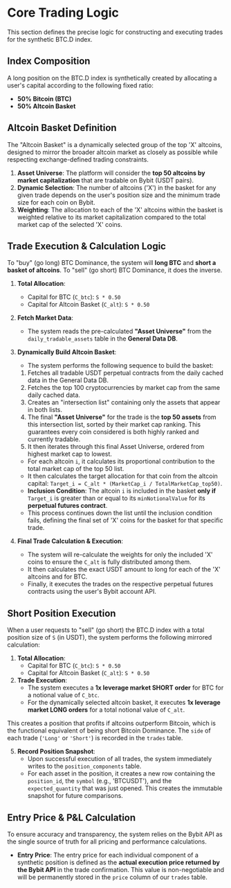 # Core Trading Logic

This section defines the precise logic for constructing and executing trades for the synthetic BTC.D index.

## Index Composition

A long position on the BTC.D index is synthetically created by allocating a user's capital according to the following fixed ratio:
- **50% Bitcoin (BTC)**
- **50% Altcoin Basket**

## Altcoin Basket Definition

The "Altcoin Basket" is a dynamically selected group of the top 'X' altcoins, designed to mirror the broader altcoin market as closely as possible while respecting exchange-defined trading constraints.

1.  **Asset Universe**: The platform will consider the **top 50 altcoins by market capitalization** that are tradable on Bybit (USDT pairs).
2.  **Dynamic Selection**: The number of altcoins ('X') in the basket for any given trade depends on the user's position size and the minimum trade size for each coin on Bybit.
3.  **Weighting**: The allocation to each of the 'X' altcoins within the basket is weighted relative to its market capitalization compared to the total market cap of the selected 'X' coins.

## Trade Execution & Calculation Logic

To "buy" (go long) BTC Dominance, the system will **long BTC** and **short a basket of altcoins**. To "sell" (go short) BTC Dominance, it does the inverse.

1.  **Total Allocation**:
    *   Capital for BTC (`C_btc`): `S * 0.50`
    *   Capital for Altcoin Basket (`C_alt`): `S * 0.50`

2.  **Fetch Market Data**:
    *   The system reads the pre-calculated **"Asset Universe"** from the `daily_tradable_assets` table in the **General Data DB**.

3.  **Dynamically Build Altcoin Basket**:
    *   The system performs the following sequence to build the basket:
    1. Fetches all tradable USDT perpetual contracts from the daily cached data in the General Data DB.
    2. Fetches the top 100 cryptocurrencies by market cap from the same daily cached data.
    3. Creates an "intersection list" containing only the assets that appear in both lists.
    4. The final **"Asset Universe"** for the trade is the **top 50 assets** from this intersection list, sorted by their market cap ranking. This guarantees every coin considered is both highly ranked and currently tradable.
    5. It then iterates through this final Asset Universe, ordered from highest market cap to lowest.
    *   For each altcoin `i`, it calculates its proportional contribution to the total market cap of the top 50 list.
    *   It then calculates the target allocation for that coin from the altcoin capital: `Target_i = C_alt * (MarketCap_i / TotalMarketCap_top50)`.
    *   **Inclusion Condition**: The altcoin `i` is included in the basket **only if** `Target_i` is greater than or equal to its `minNotionalValue` for its **perpetual futures contract**.
    *   This process continues down the list until the inclusion condition fails, defining the final set of 'X' coins for the basket for that specific trade.

4.  **Final Trade Calculation & Execution**:
    *   The system will re-calculate the weights for only the included 'X' coins to ensure the `C_alt` is fully distributed among them.
    *   It then calculates the exact USDT amount to long for each of the 'X' altcoins and for BTC.
    *   Finally, it executes the trades on the respective perpetual futures contracts using the user's Bybit account API.

## Short Position Execution

When a user requests to "sell" (go short) the BTC.D index with a total position size of `S` (in USDT), the system performs the following mirrored calculation:

1.  **Total Allocation**:
    *   Capital for BTC (`C_btc`): `S * 0.50`
    *   Capital for Altcoin Basket (`C_alt`): `S * 0.50`
2.  **Trade Execution**:
    *   The system executes a **1x leverage market SHORT order** for BTC for a notional value of `C_btc`.
    *   For the dynamically selected altcoin basket, it executes **1x leverage market LONG orders** for a total notional value of `C_alt`.

This creates a position that profits if altcoins outperform Bitcoin, which is the functional equivalent of being short Bitcoin Dominance. The `side` of each trade (`'Long'` or `'Short'`) is recorded in the `trades` table.

5.  **Record Position Snapshot**:
    *   Upon successful execution of all trades, the system immediately writes to the `position_components` table.
    *   For each asset in the position, it creates a new row containing the `position_id`, the `symbol` (e.g., 'BTCUSDT'), and the `expected_quantity` that was just opened. This creates the immutable snapshot for future comparisons.

## Entry Price & P&L Calculation

To ensure accuracy and transparency, the system relies on the Bybit API as the single source of truth for all pricing and performance calculations.

*   **Entry Price**: The entry price for each individual component of a synthetic position is defined as the **actual execution price returned by the Bybit API** in the trade confirmation. This value is non-negotiable and will be permanently stored in the `price` column of our `trades` table. 